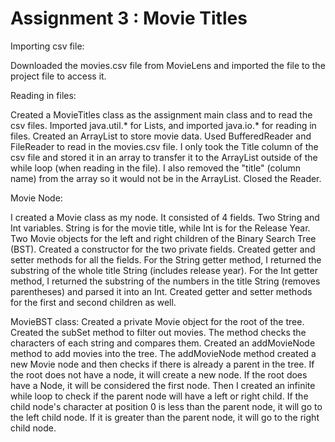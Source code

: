 # Assignment 3 : Movie Titles

Importing csv file:

Downloaded the movies.csv file from MovieLens and imported the file to the project file to access it.




Reading in files:

Created a MovieTitles class as the assignment main class and to read the csv files. 
Imported java.util.* for Lists, and imported java.io.* for reading in files.
Created an ArrayList to store movie data.
Used BufferedReader and FileReader to read in the movies.csv file.
I only took the Title column of the csv file and stored it in an array to transfer it to the ArrayList outside of the while loop (when reading in the file).
I also removed the "title" (column name) from the array so it would not be in the ArrayList.
Closed the Reader.



Movie Node:

I created a Movie class as my node.
It consisted of 4 fields.
Two String and Int variables. String is for the movie title, while Int is for the Release Year.
Two Movie objects for the left and right children of the Binary Search Tree (BST).
Created a constructor for the two private fields.
Created getter and setter methods for all the fields.
For the String getter method, I returned the substring of the whole title String (includes release year).
For the Int getter method, I returned the substring of the numbers in the title String (removes parentheses) and parsed it into an Int.
Created getter and setter methods for the first and second children as well.



MovieBST class:
Created a private Movie object for the root of the tree.
Created the subSet method to filter out movies. The method checks the characters of each string and compares them.
Created an addMovieNode method to add movies into the tree. 
	The addMovieNode method created a new Movie node and then checks if there is already a parent in the tree. If the root does not have a node, it will create a new node. If the root does have a Node, it will be considered the first node. Then I created an infinite while loop to check if the parent node will have a left or right child. If the child node's character at position 0 is less than the parent node, it will go to the left child node. If it is greater than the parent node, it will go to the right child node.



